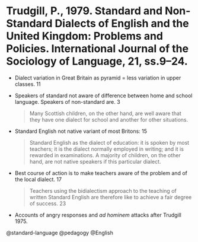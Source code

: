 # Trudgill, P., 1979. Standard and Non-Standard Dialects of English and the United Kingdom: Problems and Policies.  International Journal of the Sociology of Language, 21, ss.9–24.

- Dialect variation in Great Britain as pyramid = less variation in upper classes. 11

- Speakers of standard not aware of difference between home and school language. Speakers of non-standard are. 3 

    > Many Scottish children, on the other hand, are well aware that they  have one dialect for school and another for other situations. 

- Standard English not native variant of most Britons: 15

    > Standard English as the dialect of education: it is spoken by most teachers; it is the dialect normally employed in writing; and it is rewarded in examinations. A majority of children, on the other hand, are not native speakers if this particular dialect.

- Best course of action is to make teachers aware of the problem and of the local dialect. 17

    > Teachers using the bidialectism approach to the teaching of written Standard English are therefore like to achieve a fair degree of success. 23

- Accounts of angry responses and *ad hominem* attacks after Trudgill 1975. 

@standard-language
@pedagogy
@English
